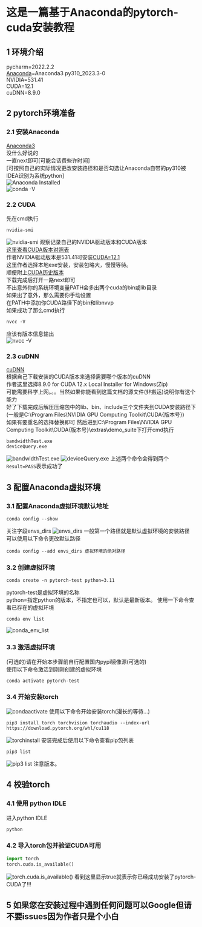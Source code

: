 # 这是一篇基于Anaconda的pytorch-cuda安装教程
## 1 环境介绍
pycharm=2022.2.2  
[Anaconda](https://www.anaconda.com/download)=Anaconda3 py310_2023.3-0  
NVIDIA=531.41  
CUDA=12.1  
cuDNN=8.9.0
## 2 pytorch环境准备
### 2.1 安装Anaconda
[Anaconda3](https://www.anaconda.com/download)  
没什么好说的  
一直next即可[可能会话费些许时间]  
[可按照自己的实际情况更改安装路径和是否勾选让Anaconda自带的py310被IDEA识别为系统python]  
![Anaconda Installed](./images/Anaconda_installed.png)  
![conda -V](./images/conda-V.png)
### 2.2 CUDA
先在cmd执行
```commandline
nvidia-smi
```
![nvidia-smi](./images/nvidia-smi.png)
观察记录自己的NVIDIA驱动版本和CUDA版本  
[这里查看CUDA版本对照表](https://docs.nvidia.com/cuda/cuda-toolkit-release-notes/index.html)  
作者NVIDIA驱动版本是531.41可安装[CUDA=12.1](https://developer.nvidia.com/cuda-downloads)  
这里作者选择本地exe安装，安装包略大，慢慢等待。  
顺便附上[CUDA历史版本](https://developer.nvidia.com/cuda-toolkit-archive)  
下载完成后打开一路next即可  
不出意外你的系统环境变量PATH会多出两个cuda的bin或lib目录  
如果出了意外，那么需要你手动设置  
在PATH中添加你CUDA路径下的bin和libnvvp  
如果成功了那么cmd执行
```commandline
nvcc -V
```
应该有版本信息输出  
![nvcc -V](./images/nvcc-V.png)
### 2.3 cuDNN
[cuDNN](https://developer.nvidia.com/rdp/cudnn-download)  
根据自己下载安装的CUDA版本来选择需要哪个版本的cuDNN  
作者这里选择8.9.0 for CUDA 12.x Local Installer for Windows(Zip)  
可能需要科学上网。。。当然如果你能看到这篇文档的源文件(非搬运)说明你有这个能力    
好了下载完成后解压压缩包中的lib、bin、include三个文件夹到CUDA安装路径下(一般是C:\Program Files\NVIDIA GPU Computing Toolkit\CUDA\{版本号})  
如果有要重名的选择替换即可
然后进到C:\Program Files\NVIDIA GPU Computing Toolkit\CUDA\{版本号}\extras\demo_suite下打开cmd执行
```commandline
bandwidthTest.exe
deviceQuery.exe
```
![bandwidthTest.exe](./images/bandwidthTest.exe.png)
![deviceQuery.exe](./images/deviceQuery.exe.png)
上述两个命令会得到两个`Result=PASS`表示成功了
## 3 配置Anaconda虚拟环境
### 3.1 配置Anaconda虚拟环境默认地址
```commandline
conda config --show
```
关注字段envs_dirs
![envs_dirs](./images/envs_dirs.png)
一般第一个路径就是默认虚拟环境的安装路径  
可以使用以下命令更改默认路径  
```commandline
conda config --add envs_dirs 虚拟环境的绝对路径
```
### 3.2 创建虚拟环境
```commandline
conda create -n pytorch-test python=3.11
```
pytorch-test是虚拟环境的名称  
python=指定python的版本，不指定也可以，默认是最新版本。
使用一下命令查看已存在的虚拟环境
```commandline
conda env list
```
![conda_env_list](./images/condaenvlist.png)
### 3.3 激活虚拟环境
(可选的)请在开始本步骤前自行配置国内pypi镜像源(可选的)  
使用以下命令激活到刚刚创建的虚拟环境
```commandline
conda activate pytorch-test
```
### 3.4 开始安装torch
![condaactivate](./images/condaactivate.png)
使用以下命令开始安装torch(漫长的等待...)
```commandline
pip3 install torch torchvision torchaudio --index-url https://download.pytorch.org/whl/cu118
```
![torchinstall](images/torchinstall.png)
安装完成后使用以下命令查看pip包列表
```commandline
pip3 list
```
![pip3 list](./images/pip3list.png)
注意版本。
## 4 校验torch
### 4.1 使用 python IDLE
进入python IDLE
```commandline
python
```
### 4.2 导入torch包并验证CUDA可用
```python
import torch
torch.cuda.is_available()
```
![torch.cuda.is_available()](./images/torch.cuda.is_available().png)
看到这里显示true就表示你已经成功安装了pytorch-CUDA了!!!
## 5 如果您在安装过程中遇到任何问题可以Google但请不要issues因为作者只是个小白
